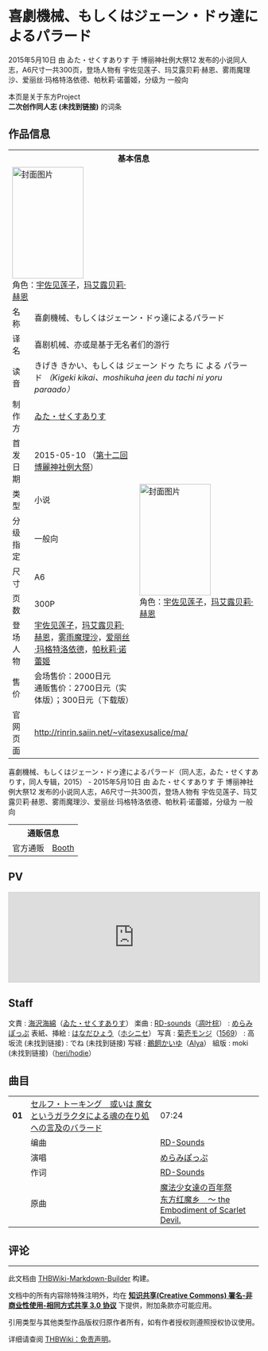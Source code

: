 # 喜劇機械、もしくはジェーン・ドゥ達によるパラード

<!-- source html: G:\repos\THBWiki-Markdown-Builder\THBWikiMarkdown\Temp\main\6\68\ns0%3A%E5%96%9C%E5%8A%87%E6%A9%9F%E6%A2%B0%E3%80%81%E3%82%82%E3%81%97%E3%81%8F%E3%81%AF%E3%82%B8%E3%82%A7%E3%83%BC%E3%83%B3%E3%83%BB%E3%83%89%E3%82%A5%E9%81%94%E3%81%AB%E3%82%88%E3%82%8B%E3%83%91%E3%83%A9%E3%83%BC%E3%83%89.html -->

2015年5月10日 由 ゐた・せくすありす 于 博丽神社例大祭12 发布的小说同人志，A6尺寸一共300页，登场人物有 宇佐见莲子、玛艾露贝莉·赫恩、雾雨魔理沙、爱丽丝·玛格特洛依德、帕秋莉·诺蕾姬，分级为 一般向

本页是关于东方Project  
 **二次创作同人志 (未找到链接)** 的词条
## 作品信息

<table><tbody><tr><th colspan="3">基本信息</th></tr><tr><td class="cover-artwork-mobile" colspan="2"><a href="./文件-喜劇機械、もしくはジェーン・ドゥ達によるパラード封面.jpg.md" class="image" title="封面图片"><img alt="封面图片" src="https://upload.thwiki.cc/thumb/a/a6/%E5%96%9C%E5%8A%87%E6%A9%9F%E6%A2%B0%E3%80%81%E3%82%82%E3%81%97%E3%81%8F%E3%81%AF%E3%82%B8%E3%82%A7%E3%83%BC%E3%83%B3%E3%83%BB%E3%83%89%E3%82%A5%E9%81%94%E3%81%AB%E3%82%88%E3%82%8B%E3%83%91%E3%83%A9%E3%83%BC%E3%83%89%E5%B0%81%E9%9D%A2.jpg/143px-%E5%96%9C%E5%8A%87%E6%A9%9F%E6%A2%B0%E3%80%81%E3%82%82%E3%81%97%E3%81%8F%E3%81%AF%E3%82%B8%E3%82%A7%E3%83%BC%E3%83%B3%E3%83%BB%E3%83%89%E3%82%A5%E9%81%94%E3%81%AB%E3%82%88%E3%82%8B%E3%83%91%E3%83%A9%E3%83%BC%E3%83%89%E5%B0%81%E9%9D%A2.jpg" decoding="async" loading="lazy" width="143" height="224" srcset="https://upload.thwiki.cc/thumb/a/a6/%E5%96%9C%E5%8A%87%E6%A9%9F%E6%A2%B0%E3%80%81%E3%82%82%E3%81%97%E3%81%8F%E3%81%AF%E3%82%B8%E3%82%A7%E3%83%BC%E3%83%B3%E3%83%BB%E3%83%89%E3%82%A5%E9%81%94%E3%81%AB%E3%82%88%E3%82%8B%E3%83%91%E3%83%A9%E3%83%BC%E3%83%89%E5%B0%81%E9%9D%A2.jpg/215px-%E5%96%9C%E5%8A%87%E6%A9%9F%E6%A2%B0%E3%80%81%E3%82%82%E3%81%97%E3%81%8F%E3%81%AF%E3%82%B8%E3%82%A7%E3%83%BC%E3%83%B3%E3%83%BB%E3%83%89%E3%82%A5%E9%81%94%E3%81%AB%E3%82%88%E3%82%8B%E3%83%91%E3%83%A9%E3%83%BC%E3%83%89%E5%B0%81%E9%9D%A2.jpg 1.5x, https://upload.thwiki.cc/thumb/a/a6/%E5%96%9C%E5%8A%87%E6%A9%9F%E6%A2%B0%E3%80%81%E3%82%82%E3%81%97%E3%81%8F%E3%81%AF%E3%82%B8%E3%82%A7%E3%83%BC%E3%83%B3%E3%83%BB%E3%83%89%E3%82%A5%E9%81%94%E3%81%AB%E3%82%88%E3%82%8B%E3%83%91%E3%83%A9%E3%83%BC%E3%83%89%E5%B0%81%E9%9D%A2.jpg/287px-%E5%96%9C%E5%8A%87%E6%A9%9F%E6%A2%B0%E3%80%81%E3%82%82%E3%81%97%E3%81%8F%E3%81%AF%E3%82%B8%E3%82%A7%E3%83%BC%E3%83%B3%E3%83%BB%E3%83%89%E3%82%A5%E9%81%94%E3%81%AB%E3%82%88%E3%82%8B%E3%83%91%E3%83%A9%E3%83%BC%E3%83%89%E5%B0%81%E9%9D%A2.jpg 2x" data-file-width="807" data-file-height="1261"></a><div class="cover-char">角色：<a href="./宇佐见莲子.md" title="宇佐见莲子">宇佐见莲子</a>，<a href="./玛艾露贝莉·赫恩.md" title="玛艾露贝莉·赫恩">玛艾露贝莉·赫恩</a></div></td>
</tr><tr><td class="label">名称</td><td colspan="2"> 喜劇機械、もしくはジェーン・ドゥ達によるパラード </td></tr><tr><td class="label">译名</td><td colspan="2"> 喜剧机械、亦或是基于无名者们的游行 </td></tr><tr><td class="label">读音</td><td colspan="2"> きげき きかい、もしくは ジェーン ドゥ たち に よる パラード <i>（Kigeki kikai、moshikuha jeen du tachi ni yoru paraado）</i> </td></tr><tr><td class="label">制作方</td><td><a href="./ゐた・せくすありす.md" title="ゐた・せくすありす">ゐた・せくすありす</a></td><td class="cover-artwork" rowspan="8" style="min-width:224px;"><a href="./文件-喜劇機械、もしくはジェーン・ドゥ達によるパラード封面.jpg.md" class="image" title="封面图片"><img alt="封面图片" src="https://upload.thwiki.cc/thumb/a/a6/%E5%96%9C%E5%8A%87%E6%A9%9F%E6%A2%B0%E3%80%81%E3%82%82%E3%81%97%E3%81%8F%E3%81%AF%E3%82%B8%E3%82%A7%E3%83%BC%E3%83%B3%E3%83%BB%E3%83%89%E3%82%A5%E9%81%94%E3%81%AB%E3%82%88%E3%82%8B%E3%83%91%E3%83%A9%E3%83%BC%E3%83%89%E5%B0%81%E9%9D%A2.jpg/143px-%E5%96%9C%E5%8A%87%E6%A9%9F%E6%A2%B0%E3%80%81%E3%82%82%E3%81%97%E3%81%8F%E3%81%AF%E3%82%B8%E3%82%A7%E3%83%BC%E3%83%B3%E3%83%BB%E3%83%89%E3%82%A5%E9%81%94%E3%81%AB%E3%82%88%E3%82%8B%E3%83%91%E3%83%A9%E3%83%BC%E3%83%89%E5%B0%81%E9%9D%A2.jpg" decoding="async" loading="lazy" width="143" height="224" srcset="https://upload.thwiki.cc/thumb/a/a6/%E5%96%9C%E5%8A%87%E6%A9%9F%E6%A2%B0%E3%80%81%E3%82%82%E3%81%97%E3%81%8F%E3%81%AF%E3%82%B8%E3%82%A7%E3%83%BC%E3%83%B3%E3%83%BB%E3%83%89%E3%82%A5%E9%81%94%E3%81%AB%E3%82%88%E3%82%8B%E3%83%91%E3%83%A9%E3%83%BC%E3%83%89%E5%B0%81%E9%9D%A2.jpg/215px-%E5%96%9C%E5%8A%87%E6%A9%9F%E6%A2%B0%E3%80%81%E3%82%82%E3%81%97%E3%81%8F%E3%81%AF%E3%82%B8%E3%82%A7%E3%83%BC%E3%83%B3%E3%83%BB%E3%83%89%E3%82%A5%E9%81%94%E3%81%AB%E3%82%88%E3%82%8B%E3%83%91%E3%83%A9%E3%83%BC%E3%83%89%E5%B0%81%E9%9D%A2.jpg 1.5x, https://upload.thwiki.cc/thumb/a/a6/%E5%96%9C%E5%8A%87%E6%A9%9F%E6%A2%B0%E3%80%81%E3%82%82%E3%81%97%E3%81%8F%E3%81%AF%E3%82%B8%E3%82%A7%E3%83%BC%E3%83%B3%E3%83%BB%E3%83%89%E3%82%A5%E9%81%94%E3%81%AB%E3%82%88%E3%82%8B%E3%83%91%E3%83%A9%E3%83%BC%E3%83%89%E5%B0%81%E9%9D%A2.jpg/287px-%E5%96%9C%E5%8A%87%E6%A9%9F%E6%A2%B0%E3%80%81%E3%82%82%E3%81%97%E3%81%8F%E3%81%AF%E3%82%B8%E3%82%A7%E3%83%BC%E3%83%B3%E3%83%BB%E3%83%89%E3%82%A5%E9%81%94%E3%81%AB%E3%82%88%E3%82%8B%E3%83%91%E3%83%A9%E3%83%BC%E3%83%89%E5%B0%81%E9%9D%A2.jpg 2x" data-file-width="807" data-file-height="1261"></a><div class="cover-char">角色：<a href="./宇佐见莲子.md" title="宇佐见莲子">宇佐见莲子</a>，<a href="./玛艾露贝莉·赫恩.md" title="玛艾露贝莉·赫恩">玛艾露贝莉·赫恩</a></div></td>
</tr><tr><td class="label">首发日期</td><td>2015-05-10&#160;（<a href="/展会作品列表?e=%E5%8D%9A%E4%B8%BD%E7%A5%9E%E7%A4%BE%E4%BE%8B%E5%A4%A7%E7%A5%AD%2312">第十二回 博麗神社例大祭</a>）</td></tr><tr><td class="label">类型</td><td>小说</td></tr><tr><td class="label">分级指定</td><td>一般向</td></tr><tr><td class="label">尺寸</td><td>A6</td></tr><tr><td class="label">页数</td><td>300P</td></tr><tr><td class="label">登场人物</td><td><a href="./宇佐见莲子.md" title="宇佐见莲子">宇佐见莲子</a>，<a href="./玛艾露贝莉·赫恩.md" title="玛艾露贝莉·赫恩">玛艾露贝莉·赫恩</a>，<a href="./雾雨魔理沙.md" title="雾雨魔理沙">雾雨魔理沙</a>，<a href="./爱丽丝·玛格特洛依德.md" title="爱丽丝·玛格特洛依德">爱丽丝·玛格特洛依德</a>，<a href="./帕秋莉·诺蕾姬.md" title="帕秋莉·诺蕾姬">帕秋莉·诺蕾姬</a></td></tr><tr><td class="label">售价</td><td>会场售价：2000日元<br>通贩售价：2700日元（实体版）；300日元（下载版）</td></tr>
<tr><td class="label">官网页面</td><td colspan="2"><a rel="nofollow" class="external free" href="http://rinrin.saiin.net/~vitasexusalice/ma/">http://rinrin.saiin.net/~vitasexusalice/ma/</a></td></tr></tbody></table>

喜劇機械、もしくはジェーン・ドゥ達によるパラード（同人志，ゐた・せくすありす，同人专辑，2015） - 2015年5月10日 由 ゐた・せくすありす 于 博丽神社例大祭12 发布的小说同人志，A6尺寸一共300页，登场人物有 宇佐见莲子、玛艾露贝莉·赫恩、雾雨魔理沙、爱丽丝·玛格特洛依德、帕秋莉·诺蕾姬，分级为 一般向

<table><tbody><tr><th colspan="3">通贩信息</th></tr><tr><td class="label">官方通贩</td><td colspan="2"><a rel="nofollow" class="external text" href="https://vita-sexualice.booth.pm/items/865542">Booth</a></td></tr></tbody></table>


## PV
  
<iframe width="100%" height="180" src="https://ext.nicovideo.jp/thumb/sm26004385" scrolling="no" style="border:solid 1px #CCC;" frameborder="0"><a href="http://www.nicovideo.jp/watch/sm26004385">,</a></iframe>

  

## Staff
文責
: [海沢海綿](./海沢海綿.md)（[ゐた・せくすありす](./ゐた・せくすありす.md)）
楽曲
: [RD-sounds](./RD-Sounds.md)（[凋叶棕](./凋叶棕.md)）
: [めらみぽっぷ](./めらみぽっぷ.md)
表紙、挿絵
: [はなだひょう](./はなだひょう.md)（[ホシニセ](./ホシニセ.md)）
写真
: [菊壱モンジ](./菊壱モンジ.md)（[1569](./1569.md)）
: 高坂流 (未找到链接)
: でね (未找到链接)
写経
: [鵜飼かいゆ](./鵜飼かいゆ.md)（[Alya](./Alya.md)）
組版
: moki (未找到链接)（[heri/hodie](./heri／hodie.md)）

## 曲目

<table><tbody><tr><td id="1" class="infoRD"><b>01</b></td><td id="セルフ・トーキング_或いは_魔女というガラクタによる魂の在り処への言及のバラード" colspan="2" class="title"><a href="/%E6%AD%8C%E8%AF%8D:%E3%82%BB%E3%83%AB%E3%83%95%E3%83%BB%E3%83%88%E3%83%BC%E3%82%AD%E3%83%B3%E3%82%B0_%E6%88%96%E3%81%84%E3%81%AF_%E9%AD%94%E5%A5%B3%E3%81%A8%E3%81%84%E3%81%86%E3%82%AC%E3%83%A9%E3%82%AF%E3%82%BF%E3%81%AB%E3%82%88%E3%82%8B%E9%AD%82%E3%81%AE%E5%9C%A8%E3%82%8A%E5%87%A6%E3%81%B8%E3%81%AE%E8%A8%80%E5%8F%8A%E3%81%AE%E3%83%90%E3%83%A9%E3%83%BC%E3%83%89" title="歌词:セルフ・トーキング 或いは 魔女というガラクタによる魂の在り処への言及のバラード">セルフ・トーキング　或いは 魔女というガラクタによる魂の在り処への言及のバラード</a><span class="thcsearchlinks"><a rel="nofollow" class="external text" href="https://cd.thwiki.cc?arrange=RD-Sounds&amp;vocal=めらみぽっぷ&amp;lyric=RD-Sounds&amp;ogmusic=魔法少女達の百年祭&amp;fromwiki=喜劇機械、もしくはジェーン・ドゥ達によるパラード"><span title="搜索相似同人曲"></span></a></span></td><td class="time">07:24</td></tr><tr><td class="left"></td><td class="label">编曲</td><td class="text" colspan="2"><a href="./RD-Sounds.md" title="RD-Sounds">RD-Sounds</a><span class="thcsearchlinks"><a rel="nofollow" class="external text" href="https://cd.thwiki.cc?arrange=，RD-Sounds，&amp;fromwiki=喜劇機械、もしくはジェーン・ドゥ達によるパラード"><span></span></a></span></td></tr><tr><td class="left"></td><td class="label">演唱</td><td class="text" colspan="2"><a href="./めらみぽっぷ.md" title="めらみぽっぷ">めらみぽっぷ</a><span class="thcsearchlinks"><a rel="nofollow" class="external text" href="https://cd.thwiki.cc?vocal=めらみぽっぷ&amp;fromwiki=喜劇機械、もしくはジェーン・ドゥ達によるパラード"><span></span></a></span></td></tr><tr><td class="left"></td><td class="label">作词</td><td class="text" colspan="2"><a href="./RD-Sounds.md" title="RD-Sounds">RD-Sounds</a><span class="thcsearchlinks"><a rel="nofollow" class="external text" href="https://cd.thwiki.cc?lyric=RD-Sounds&amp;fromwiki=喜劇機械、もしくはジェーン・ドゥ達によるパラード"><span></span></a></span></td></tr><tr><td class="left"></td><td class="label">原曲</td><td class="text" colspan="2"><span class="thcsearchlinks"><a rel="nofollow" class="external text" href="https://cd.thwiki.cc?ogmusic=魔法少女達の百年祭&amp;fromwiki=喜劇機械、もしくはジェーン・ドゥ達によるパラード"><span></span></a></span><div class="ogmusic"><a href="/%E9%AD%94%E6%B3%95%E5%B0%91%E5%A5%B3%E9%81%94%E3%81%AE%E7%99%BE%E5%B9%B4%E7%A5%AD" class="mw-redirect" title="魔法少女達の百年祭">魔法少女達の百年祭</a></div><div class="source"><a href="/%E4%B8%9C%E6%96%B9%E7%BA%A2%E9%AD%94%E4%B9%A1_%EF%BD%9E_the_Embodiment_of_Scarlet_Devil." class="mw-redirect" title="东方红魔乡 ～ the Embodiment of Scarlet Devil.">东方红魔乡　～ the Embodiment of Scarlet Devil.</a></div></td></tr></tbody></table>


## 评论




---

此文档由 [THBWiki-Markdown-Builder](https://github.com/Delsin-Yu/THBWiki-Markdown-Builder) 构建。

文档中的所有内容除特殊注明外，均在 [**知识共享(Creative Commons) 署名-非商业性使用-相同方式共享 3.0 协议**](https://creativecommons.org/licenses/by-sa/3.0/deed.zh-hans) 下提供，附加条款亦可能应用。

引用类型与其他类型作品版权归原作者所有，如有作者授权则遵照授权协议使用。

详细请查阅 [THBWiki：免责声明](https://thbwiki.cc/THBWiki:%E5%85%8D%E8%B4%A3%E5%A3%B0%E6%98%8E)。

